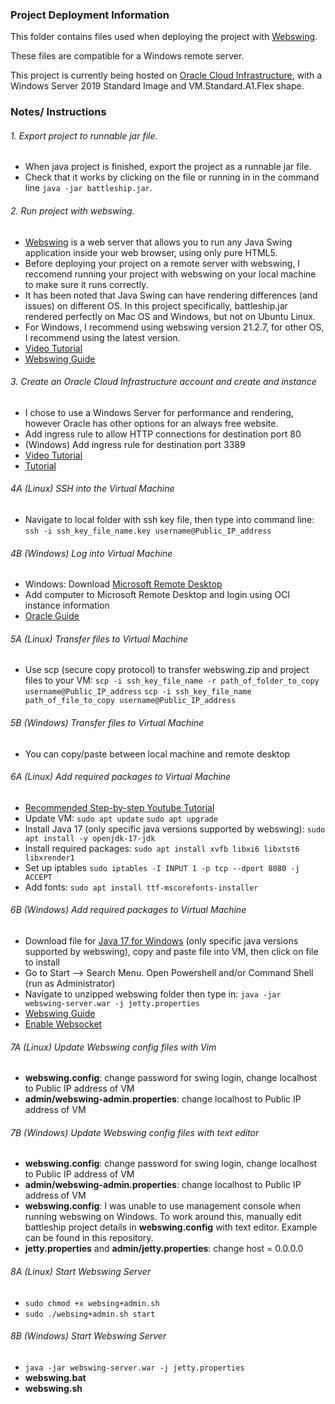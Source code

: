 ### Project Deployment Information

This folder contains files used when deploying the project with [Webswing](https://www.webswing.org/).

These files are compatible for a Windows remote server.

This project is currently being hosted on [Oracle Cloud Infrastructure](https://www.oracle.com/cloud/), with a Windows Server 2019 Standard Image and VM.Standard.A1.Flex shape.

### Notes/ Instructions

###### 1. Export project to runnable jar file.

- When java project is finished, export the project as a runnable jar file.
- Check that it works by clicking on the file or running in in the command line `java -jar battleship.jar`.

###### 2. Run project with webswing.

- [Webswing](https://www.webswing.org/) is a web server that allows you to run any Java Swing application inside your web browser, using only pure HTML5.
- Before deploying your project on a remote server with webswing, I reccomend running your project with webswing on your local machine to make sure it runs correctly.
- It has been noted that Java Swing can have rendering differences (and issues) on different OS. In this project specifically, battleship.jar rendered perfectly on Mac OS and Windows, but not on Ubuntu Linux.
- For Windows, I recommend using webswing version 21.2.7, for other OS, I recommend using the latest version.
- [Video Tutorial](https://www.youtube.com/watch?v=DsjJn8ueGqQ)
- [Webswing Guide](https://www.webswing.org/docs/22.1/start)

###### 3. Create an Oracle Cloud Infrastructure account and create and instance

- I chose to use a Windows Server for performance and rendering, however Oracle has other options for an always free website.
- Add ingress rule to allow HTTP connections for destination port 80
- (Windows) Add ingress rule for destination port 3389
- [Video Tutorial](https://www.youtube.com/watch?v=yWVD6qmQrb8&t=62s)
- [Tutorial](https://tonyteaches.tech/oracle-always-free-website-tutorial/)

###### 4A (Linux) SSH into the Virtual Machine

- Navigate to local folder with ssh key file, then type into command line:
  `ssh -i ssh_key_file_name.key username@Public_IP_address`

###### 4B (Windows) Log into Virtual Machine

- Windows: Download [Microsoft Remote Desktop](https://apps.apple.com/us/app/microsoft-remote-desktop-10/id1295203466?mt=12)
- Add computer to Microsoft Remote Desktop and login using OCI instance information
- [Oracle Guide](https://docs.oracle.com/en-us/iaas/Content/Compute/Tasks/accessinginstance.htm)

###### 5A (Linux) Transfer files to Virtual Machine

- Use scp (secure copy protocol) to transfer webswing.zip and project files to your VM:
  `scp -i ssh_key_file_name -r path_of_folder_to_copy username@Public_IP_address`
  `scp -i ssh_key_file_name path_of_file_to_copy username@Public_IP_address`

###### 5B (Windows) Transfer files to Virtual Machine

- You can copy/paste between local machine and remote desktop

###### 6A (Linux) Add required packages to Virtual Machine

- [Recommended Step-by-step Youtube Tutorial](https://www.youtube.com/watch?v=YFNc5jwdaJA&list=PLrmIS7zMAffte2_tnxoBw1fMQ6mjC1g1v&index=139&t=432s_)
- Update VM:
  `sudo apt update`
  `sudo apt upgrade`
- Install Java 17 (only specific java versions supported by webswing):
  `sudo apt install -y openjdk-17-jdk`
- Install required packages:
  `sudo apt install xvfb libxi6 libxtst6 libxrender1`
- Set up iptables
  `sudo iptables -I INPUT 1 -p tcp --dport 8080 -j ACCEPT`
- Add fonts:
  `sudo apt install ttf-mscorefonts-installer`

###### 6B (Windows) Add required packages to Virtual Machine

- Download file for [Java 17 for Windows](https://www.oracle.com/java/technologies/javase/jdk17-archive-downloads.html) (only specific java versions supported by webswing), copy and paste file into VM, then click on file to install
- Go to Start --> Search Menu. Open Powershell and/or Command Shell (run as Administrator)
- Navigate to unzipped webswing folder then type in:
  `java -jar webswing-server.war -j jetty.properties`
- [Webswing Guide](https://www.webswing.org/docs/20.1/start/install.html#starting-on-windows)
- [Enable Websocket](https://docs.microsoft.com/en-us/iis/configuration/system.webserver/websocket)

###### 7A (Linux) Update Webswing config files with Vim

- **webswing.config**: change password for swing login, change localhost to Public IP address of VM
- **admin/webswing-admin.properties**: change localhost to Public IP address of VM

###### 7B (Windows) Update Webswing config files with text editor

- **webswing.config**: change password for swing login, change localhost to Public IP address of VM
- **admin/webswing-admin.properties**: change localhost to Public IP address of VM
- **webswing.config**: I was unable to use management console when running webswing on Windows. To work around this, manually edit battleship project details in **webswing.config** with text editor. Example can be found in this repository.
- **jetty.properties** and **admin/jetty.properties**: change host = 0.0.0.0

###### 8A (Linux) Start Webswing Server

- `sudo chmod +x websing+admin.sh`
- `sudo ./websing+admin.sh start`

###### 8B (Windows) Start Webswing Server

- `java -jar webswing-server.war -j jetty.properties`
- **webswing.bat**
- **webswing.sh**
